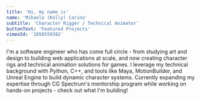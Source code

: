 ```yaml
---
title: 'Hi, my name is'
name: 'Mikaela (Kelly) Carino'
subtitle: 'Character Rigger / Technical Animator'
buttonText: 'Featured Projects'
vimeoId: '1058559382'
---
```


I'm a software engineer who has come full circle - from studying art and design to building web applications at scale, and now creating character rigs and technical animation solutions for games. I leverage my technical background with Python, C++, and tools like Maya, MotionBuilder, and Unreal Engine to build dynamic character systems. Currently expanding my expertise through CG Spectrum's mentorship program while working on hands-on projects - check out what I'm building!
